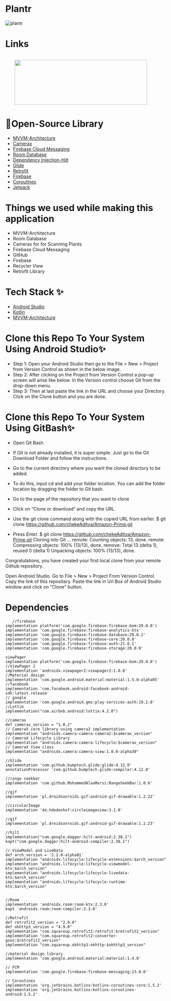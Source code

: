 # Plantr

![plantr](https://user-images.githubusercontent.com/81345503/143834283-e5c80482-59f7-4030-8e12-3cfb2a1bf6b7.png)

# Links 
  <code>
    <a href="https://play.google.com/store/apps/details?id=com.applicationPantr.plantr" title="Playstore Profile"><img height="140" width="412" src="https://user-images.githubusercontent.com/81345503/143836980-d80acce1-1a5b-4d74-bd27-f479b3de0bd5.png"></a></code>

# 🔗Open-Source Library

* [MVVM-Architecture](https://developer.android.com/jetpack/guide)
* [Camerax](https://developer.android.com/training/camerax)
* [Firebase Cloud Messaging](https://firebase.google.com/docs/cloud-messaging)
* [Room Database](https://developer.android.com/reference/android/arch/persistence/room/RoomDatabase)
* [Dependency Injection-Hilt](https://developer.android.com/training/dependency-injection)
* [Glide](https://github.com/bumptech/glide)
* [Retrofit](https://square.github.io/retrofit/)
* [Firebase](https://firebase.google.com/docs/auth)
* [Coroutines](https://developer.android.com/kotlin/coroutines)
* [Jetpack](https://developer.android.com/jetpack)


# Things we used while making this application
* MVVM-Architecture
* Room Database
* Camerax for for Scanning Plants 
* Firebase Cloud Messaging
* GitHub
* Firebase
* Recycler View
* Retrofit Library

# Tech Stack ✨

* [Android Studio](https://developer.android.com/studio)
* [Kotlin](https://kotlinlang.org/)
* [MVVM-Architecture](https://developer.android.com/jetpack/guide)

# Clone this Repo To Your System Using Android Studio✨

* Step 1: Open your Android Studio then go to the File > New > Project from Version Control as shown in the below image.
* Step 2: After clicking on the Project from Version Control a pop-up screen will arise like below. In the Version control choose Git from the drop-down menu.
* Step 3: Then at last paste the link in the URL and choose your Directory. Click on the Clone button and you are done.

# Clone this Repo To Your System Using GitBash✨

* Open Git Bash

* If Git is not already installed, it is super simple. Just go to the Git Download Folder and follow the instructions.

* Go to the current directory where you want the cloned directory to be added.

* To do this, input cd and add your folder location. You can add the folder location by dragging the folder to Git bash.

* Go to the page of the repository that you want to clone

* Click on “Clone or download” and copy the URL.

* Use the git clone command along with the copied URL from earlier. $ git clone https://github.com/chekeAditya/Amazon-Prime.git

* Press Enter. $ git clone https://github.com/chekeAditya/Amazon-Prime.git Cloning into Git … remote: Counting objects: 13, done. remote: Compressing objects: 100% (13/13), done. remove: Total 13 (delta 1), reused 0 (delta 1) Unpacking objects: 100% (13/13), done.

Congratulations, you have created your first local clone from your remote Github repository.

Open Android Studio. Go to File > New > Project From Version Control. Copy the link of this repositary. Paste the link in Url Box of Android Studio window and click on "Clone" button.

# Dependencies 

       //firebase
    implementation platform('com.google.firebase:firebase-bom:29.0.0')
    implementation 'com.google.firebase:firebase-analytics-ktx'
    implementation 'com.google.firebase:firebase-database:20.0.2'
    implementation 'com.google.firebase:firebase-core:20.0.0'
    implementation 'com.google.firebase:firebase-auth:21.0.1'
    implementation 'com.google.firebase:firebase-storage:20.0.0'

    viewPager
    implementation platform('com.google.firebase:firebase-bom:29.0.0')
    //ViewPager 2
    implementation 'androidx.viewpager2:viewpager2:1.0.0'
    //Material design
    implementation 'com.google.android.material:material:1.5.0-alpha05'
    //facebook
    implementation 'com.facebook.android:facebook-android-sdk:latest.release'
    // google
    implementation 'com.google.android.gms:play-services-auth:19.2.0'
    //Lottie
    implementation("com.airbnb.android:lottie:4.2.0")

    //camerax
    def camerax_version = "1.0.2"
    // CameraX core library using camera2 implementation
    implementation "androidx.camera:camera-camera2:$camerax_version"
    // CameraX Lifecycle Library
    implementation "androidx.camera:camera-lifecycle:$camerax_version"
    // CameraX View class
    implementation "androidx.camera:camera-view:1.0.0-alpha30"

    //Glide
    implementation 'com.github.bumptech.glide:glide:4.12.0'
    annotationProcessor 'com.github.bumptech.glide:compiler:4.12.0'

    //range seekbar
    implementation 'com.github.MohammedAlaaMorsi:RangeSeekBar:1.0.6'

    //gif
    implementation 'pl.droidsonroids.gif:android-gif-drawable:1.2.22'

    //circularImage
    implementation 'de.hdodenhof:circleimageview:3.1.0'

    //gif
    implementation 'pl.droidsonroids.gif:android-gif-drawable:1.2.23'

    //hilt
    implementation("com.google.dagger:hilt-android:2.38.1")
    kapt("com.google.dagger:hilt-android-compiler:2.38.1")

    // ViewModel and LiveData
    def arch_version = '2.2.0-alpha01'
    implementation "androidx.lifecycle:lifecycle-extensions:$arch_version"
    implementation "androidx.lifecycle:lifecycle-viewmodel-ktx:$arch_version"
    implementation "androidx.lifecycle:lifecycle-livedata-ktx:$arch_version"
    implementation "androidx.lifecycle:lifecycle-runtime-ktx:$arch_version"


    //Room
    implementation 'androidx.room:room-ktx:2.3.0'
    kapt 'androidx.room:room-compiler:2.3.0'

    //Retrofit
    def retrofit2_version = "2.9.0"
    def okhttp3_version = "4.9.0"
    implementation "com.squareup.retrofit2:retrofit:$retrofit2_version"
    implementation "com.squareup.retrofit2:converter-gson:$retrofit2_version"
    implementation "com.squareup.okhttp3:okhttp:$okhttp3_version"

    //material design library
    implementation 'com.google.android.material:material:1.4.0'

    // FCM
    implementation 'com.google.firebase:firebase-messaging:23.0.0'

    // Coroutines
    implementation 'org.jetbrains.kotlinx:kotlinx-coroutines-core:1.5.2'
    implementation 'org.jetbrains.kotlinx:kotlinx-coroutines-android:1.5.2'
